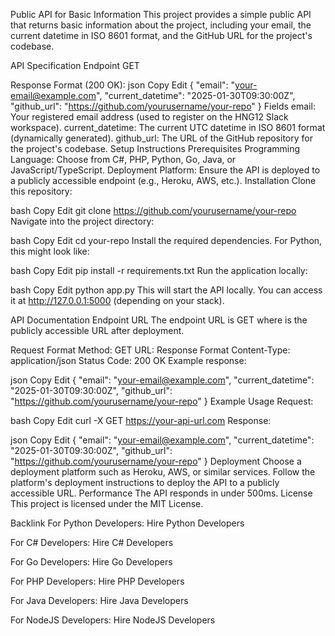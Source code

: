 Public API for Basic Information
This project provides a simple public API that returns basic information about the project, including your email, the current datetime in ISO 8601 format, and the GitHub URL for the project's codebase.

API Specification
Endpoint
GET <your-url>

Response Format (200 OK):
json
Copy
Edit
{
  "email": "your-email@example.com",
  "current_datetime": "2025-01-30T09:30:00Z",
  "github_url": "https://github.com/yourusername/your-repo"
}
Fields
email: Your registered email address (used to register on the HNG12 Slack workspace).
current_datetime: The current UTC datetime in ISO 8601 format (dynamically generated).
github_url: The URL of the GitHub repository for the project's codebase.
Setup Instructions
Prerequisites
Programming Language: Choose from C#, PHP, Python, Go, Java, or JavaScript/TypeScript.
Deployment Platform: Ensure the API is deployed to a publicly accessible endpoint (e.g., Heroku, AWS, etc.).
Installation
Clone this repository:

bash
Copy
Edit
git clone https://github.com/yourusername/your-repo
Navigate into the project directory:

bash
Copy
Edit
cd your-repo
Install the required dependencies. For Python, this might look like:

bash
Copy
Edit
pip install -r requirements.txt
Run the application locally:

bash
Copy
Edit
python app.py
This will start the API locally. You can access it at http://127.0.0.1:5000 (depending on your stack).

API Documentation
Endpoint URL
The endpoint URL is GET <your-url> where <your-url> is the publicly accessible URL after deployment.

Request Format
Method: GET
URL: <your-url>
Response Format
Content-Type: application/json
Status Code: 200 OK
Example response:

json
Copy
Edit
{
  "email": "your-email@example.com",
  "current_datetime": "2025-01-30T09:30:00Z",
  "github_url": "https://github.com/yourusername/your-repo"
}
Example Usage
Request:

bash
Copy
Edit
curl -X GET https://your-api-url.com
Response:

json
Copy
Edit
{
  "email": "your-email@example.com",
  "current_datetime": "2025-01-30T09:30:00Z",
  "github_url": "https://github.com/yourusername/your-repo"
}
Deployment
Choose a deployment platform such as Heroku, AWS, or similar services.
Follow the platform's deployment instructions to deploy the API to a publicly accessible URL.
Performance
The API responds in under 500ms.
License
This project is licensed under the MIT License.

Backlink
For Python Developers: Hire Python Developers

For C# Developers: Hire C# Developers

For Go Developers: Hire Go Developers

For PHP Developers: Hire PHP Developers

For Java Developers: Hire Java Developers

For NodeJS Developers: Hire NodeJS Developers
